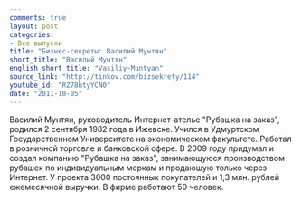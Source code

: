 ```yaml
---
comments: true
layout: post
categories:
- Все выпуски
title: "Бизнес-секреты: Василий Мунтян"
short_title: "Василий Мунтян"
english_short_title: "Vasiliy-Muntyan"
source_link: "http://tinkov.com/bizsekrety/114"
youtube_id: "RZ78btyYCN0"
date: "2011-10-05"
---
```

Василий Мунтян, руководитель Интернет-ателье "Рубашка на заказ", родился 2
сентября 1982 года в Ижевске. Учился в Удмуртском Государственном
Университете на экономическом факультете. Работал в розничной торговле и
банковской сфере. В 2009 году придумал и создал компанию "Рубашка на
заказ", занимающуюся производством рубашек по индивидуальным меркам и
продающую только через Интернет. У проекта 3000 постоянных покупателей и
1,3 млн. рублей ежемесячной выручки. В фирме работают 50 человек.
